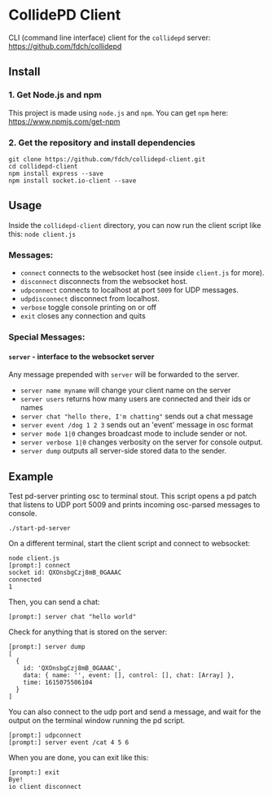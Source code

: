 # CollidePD Client

CLI (command line interface) client for the `collidepd` server: https://github.com/fdch/collidepd

## Install

### 1. Get Node.js and npm
This project is made using `node.js` and `npm`. You can get `npm` here: https://www.npmjs.com/get-npm

### 2. Get the repository and install dependencies
```
git clone https://github.com/fdch/collidepd-client.git
cd collidepd-client
npm install express --save
npm install socket.io-client --save
```

## Usage

Inside the `collidepd-client` directory, you can now run the client script like this: `node client.js`

### Messages:

- `connect`  connects to the websocket host (see inside `client.js` for more).
- `disconnect` disconnects from the websocket host.
- `udpconnect` connects to localhost at port `5009` for UDP messages.
- `udpdisconnect` disconnect from localhost.
- `verbose` toggle console printing on or off
- `exit` closes any connection and quits

### Special Messages:

#### `server` - interface to the websocket server

Any message prepended with `server` will be forwarded to the server.

- `server name myname` will change your client name on the server
- `server users` returns how many users are connected and their ids or names
- `server chat "hello there, I'm chatting"` sends out a chat message
- `server event /dog 1 2 3` sends out an 'event' message in osc format 
- `server mode 1|0` changes broadcast mode to include sender or not.
- `server verbose 1|0` changes verbosity on the server for console output.
- `server dump` outputs all server-side stored data to the sender.

## Example
Test pd-server printing osc to terminal stout. This script opens a pd patch that listens to UDP port 5009 and prints incoming osc-parsed messages to console. 
```
./start-pd-server
```
On a different terminal, start the client script and connect to websocket:
```
node client.js
[prompt:] connect
socket id: QXOnsbgCzj8mB_0GAAAC
connected
1
```
Then, you can send a chat:
```
[prompt:] server chat "hello world"
```
Check for anything that is stored on the server:
```
[prompt:] server dump
[
  {
    id: 'QXOnsbgCzj8mB_0GAAAC',
    data: { name: '', event: [], control: [], chat: [Array] },
    time: 1615075506104
  }
]
```
You can also connect to the udp port and send a message, and wait for the output on the terminal window running the pd script.
```
[prompt:] udpconnect
[prompt:] server event /cat 4 5 6

```

When you are done, you can exit like this:
```
[prompt:] exit
Bye!
io client disconnect
```




